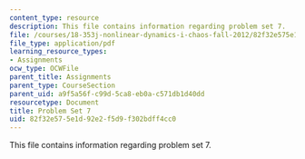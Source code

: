 ```yaml
---
content_type: resource
description: This file contains information regarding problem set 7.
file: /courses/18-353j-nonlinear-dynamics-i-chaos-fall-2012/82f32e575e1d92e2f5d9f302bdff4cc0_MIT18_353JF12_pset7.pdf
file_type: application/pdf
learning_resource_types:
- Assignments
ocw_type: OCWFile
parent_title: Assignments
parent_type: CourseSection
parent_uid: a9f5a56f-c99d-5ca8-eb0a-c571db1d40dd
resourcetype: Document
title: Problem Set 7
uid: 82f32e57-5e1d-92e2-f5d9-f302bdff4cc0
---
```

This file contains information regarding problem set 7.

